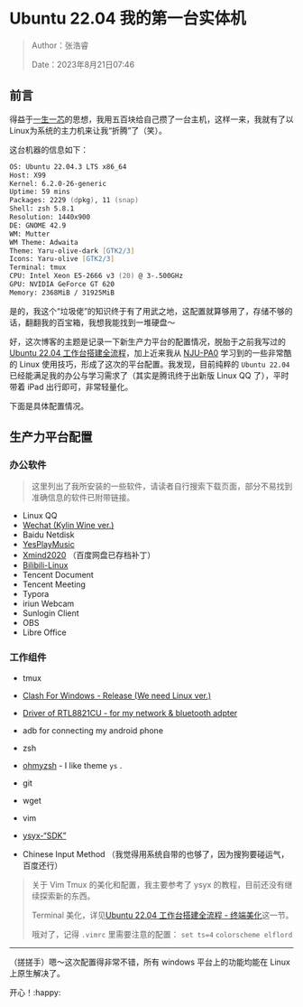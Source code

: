 # Ubuntu 22.04 我的第一台实体机

> Author：张浩睿
>
> Date：2023年8月21日07:46

## 前言

得益于[一生一芯](https://ysyx.oscc.cc/docs/ics-pa/0.1.html)的思想，我用五百块给自己攒了一台主机，这样一来，我就有了以Linux为系统的主力机来让我“折腾”了（笑）。

这台机器的信息如下：

```zsh
OS: Ubuntu 22.04.3 LTS x86_64 
Host: X99 
Kernel: 6.2.0-26-generic 
Uptime: 59 mins 
Packages: 2229 (dpkg), 11 (snap) 
Shell: zsh 5.8.1 
Resolution: 1440x900 
DE: GNOME 42.9 
WM: Mutter 
WM Theme: Adwaita 
Theme: Yaru-olive-dark [GTK2/3] 
Icons: Yaru-olive [GTK2/3] 
Terminal: tmux 
CPU: Intel Xeon E5-2666 v3 (20) @ 3-.500GHz 
GPU: NVIDIA GeForce GT 620 
Memory: 2368MiB / 31925MiB 
```

是的，我这个“垃圾佬”的知识终于有了用武之地，这配置就算够用了，存储不够的话，翻翻我的百宝箱，我想我能找到一堆硬盘～

好，这次博客的主题是记录一下新生产力平台的配置情况，脱胎于之前我写过的[Ubuntu 22.04 工作台搭建全流程](http://cs.haohaha.cn/greenhand/Ubuntu2204-greenhand/Ubuntu2204-greenhand/)，加上近来我从 [NJU-PA0](https://ysyx.oscc.cc/docs/ics-pa/0.1.html) 学习到的一些非常酷的 Linux 使用技巧，形成了这次的平台配置。我发现，目前纯粹的 `Ubuntu 22.04` 已经能满足我的办公与学习需求了（其实是腾讯终于出新版 Linux QQ 了），平时带着 iPad 出行即可，非常轻量化。

下面是具体配置情况。

## 生产力平台配置

### 办公软件

> 这里列出了我所安装的一些软件，请读者自行搜索下载页面，部分不易找到准确信息的软件已附带链接。

- Linux QQ
- [Wechat (Kylin Wine ver.)](https://zhuanlan.zhihu.com/p/626044476)
- Baidu Netdisk
- [YesPlayMusic](https://github.com/qier222/YesPlayMusic)
- [Xmind2020](http://www.hushowly.com/articles/1943) （百度网盘已存档补丁）
- [Bilibili-Linux](https://github.com/msojocs/bilibili-linux)
- Tencent Document
- Tencent Meeting
- Typora
- iriun Webcam
- Sunlogin Client
- OBS
- Libre Office

### 工作组件

- tmux

- [Clash For Windows - Release (We need Linux ver.)](https://github.com/Fndroid/clash_for_windows_pkg/releases)

- [Driver of RTL8821CU - for my network & bluetooth adpter](https://github.com/KwanWaiPang/8821cu)

- adb for connecting my android phone

- zsh

- [ohmyzsh](https://github.com/ohmyzsh/ohmyzsh) - I like theme `ys` .

- git

- wget

- vim

- [ysyx-“SDK”](https://ysyx.oscc.cc/docs/ics-pa/0.3.html#installing-tools-for-pas)

- Chinese Input Method （我觉得用系统自带的也够了，因为搜狗要碰运气，百度还行）

> 关于 Vim Tmux 的美化和配置，我主要参考了 ysyx 的教程，目前还没有继续探索新的东西。
>
> Terminal 美化，详见[Ubuntu 22.04 工作台搭建全流程 - 终端美化](http://cs.haohaha.cn/greenhand/Ubuntu2204-greenhand/Ubuntu2204-greenhand/#2_2)这一节。
>
> 哦对了，记得 `.vimrc` 里需要注意的配置： `set ts=4` `colorscheme elflord`

---

（搓搓手）嗯～这次配置得非常不错，所有 windows 平台上的功能均能在 Linux 上原生解决了。

开心！:happy:
